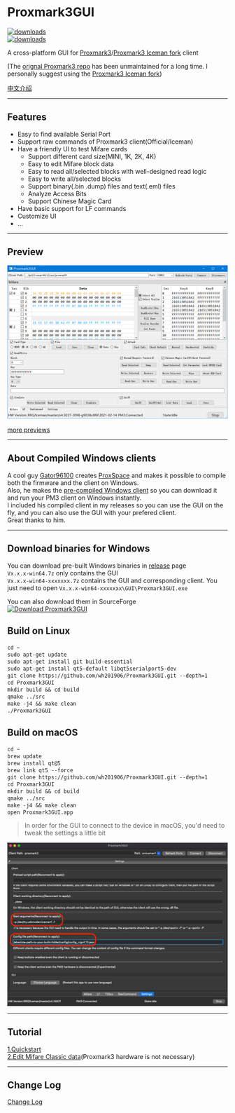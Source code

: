 # Proxmark3GUI
[![downloads](https://img.shields.io/github/downloads/wh201906/Proxmark3GUI/total?label=GitHub%20release%20downloads)](https://github.com/wh201906/Proxmark3GUI/releases)  
[![downloads](https://img.shields.io/sourceforge/dt/proxmark3gui.svg?label=SourceForge%20downloads)](https://sourceforge.net/projects/proxmark3gui/)  

A cross-platform GUI for [Proxmark3](https://github.com/Proxmark/proxmark3)/[Proxmark3 Iceman fork](https://github.com/RfidResearchGroup/proxmark3) client  

(The [orignal Proxmark3 repo](https://github.com/Proxmark/proxmark3) has been unmaintained for a long time. I personally suggest using the [Proxmark3 Iceman fork](https://github.com/RfidResearchGroup/proxmark3))

[中文介绍](doc/README/README_zh_CN.md)

***

## Features

+ Easy to find available Serial Port
+ Support raw commands of Proxmark3 client(Official/Iceman)
+ Have a friendly UI to test Mifare cards
    + Support different card size(MINI, 1K, 2K, 4K)
    + Easy to edit Mifare block data
    + Easy to read all/selected blocks with well-designed read logic
    + Easy to write all/selected blocks
    + Support binary(.bin .dump) files and text(.eml) files
    + Analyze Access Bits
    + Support Chinese Magic Card
+ Have basic support for LF commands
+ Customize UI  
+ ...  

***

## Preview
![preview](doc/README/preview.png)  

[more previews](doc/preview/previews.md)  

***

## About Compiled Windows clients

A cool guy [Gator96100](https://github.com/Gator96100) creates [ProxSpace](https://github.com/Gator96100/ProxSpace) and makes it possible to compile both the firmware and the client on Windows.  
Also, he makes the [pre-compiled Windows client](https://www.proxmarkbuilds.org/) so you can download it and run your PM3 client on Windows instantly.  
I included his compiled client in my releases so you can use the GUI on the fly, and you can also use the GUI with your prefered client.  
Great thanks to him.  

***

## Download binaries for Windows 
You can download pre-built Windows binaries in [release](https://github.com/wh201906/Proxmark3GUI/releases) page  
`Vx.x.x-win64.7z` only contains the GUI  
`Vx.x.x-win64-xxxxxxx.7z` contains the GUI and corresponding client. You just need to open `Vx.x.x-win64-xxxxxxx\GUI\Proxmark3GUI.exe`  

You can also download them in SourceForge  
[![Download Proxmark3GUI](https://a.fsdn.com/con/app/sf-download-button)](https://sourceforge.net/projects/proxmark3gui/files/latest/download)  

## Build on Linux
```
cd ~
sudo apt-get update
sudo apt-get install git build-essential
sudo apt-get install qt5-default libqt5serialport5-dev
git clone https://github.com/wh201906/Proxmark3GUI.git --depth=1
cd Proxmark3GUI
mkdir build && cd build
qmake ../src
make -j4 && make clean
./Proxmark3GUI
```

## Build on macOS
```
cd ~
brew update
brew install qt@5
brew link qt5 --force
git clone https://github.com/wh201906/Proxmark3GUI.git --depth=1
cd Proxmark3GUI
mkdir build && cd build
qmake ../src
make -j4 && make clean
open Proxmark3GUI.app
```

> In order for the GUI to connect to the device in macOS, you'd need to tweak the settings a little bit

![macOS_settings](doc/README/macOS_settings.png)

***
## Tutorial

[1.Quickstart](doc/tutorial/Quickstart/quickstart.md)  
[2.Edit Mifare Classic data](doc/tutorial/Edit_Mifare_Classic_data/Edit_Mifare_Classic_data.md)(Proxmark3 hardware is not necessary)  
***

## Change Log
[Change Log](CHANGELOG.md)

